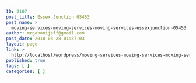 ```yaml
---
ID: 2107
post_title: Essex Junction 05453
post_name: >
  moving-services-moving-services-moving-services-essexjunction-05453
author: mrgabonijeff@gmail.com
post_date: 2018-03-28 01:37:03
layout: page
link: >
  http://localhost/wordpress/moving-services-moving-services-moving-services-essexjunction-05453/
published: true
tags: [ ]
categories: [ ]
---
```

